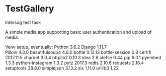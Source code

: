 # TestGallery
Intersog test task

A simple media app supporting basic user authentication and upload of media.


Venv setup, eventually:
Python 3.6.2
Django	1.11.7	
Pillow	4.3.0
beautifulsoup4	4.6.0
bottle	0.12.13
bottle-session	0.8
certifi	2017.11.5
chardet	3.0.4
httplib2	0.10.3
idna	2.6
olefile	0.44
pip	9.0.1
pyembed	1.3.3
python-instagram	1.3.2
pytz	2017.3
redis	2.10.6
requests	2.18.4
setuptools	28.8.0
simplejson	3.13.2
six	1.11.0
urllib3	1.22
